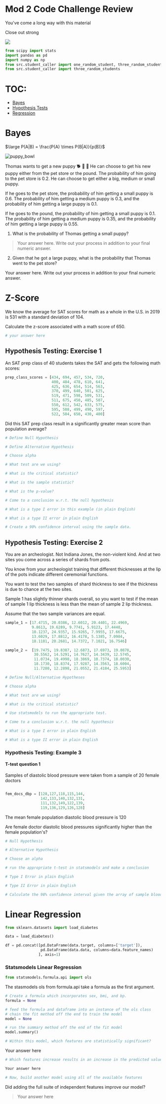 
# Mod 2 Code Challenge Review

You've come a long way with this material

Close out strong

![](https://media.giphy.com/media/f8mFljwmfesZHvC0YP/giphy.gif)


```python
from scipy import stats
import pandas as pd 
import numpy as np
from src.student_caller import one_random_student, three_random_students
from src.student_caller import three_random_students
```

# TOC:  
  - [Bayes](#bayes)  
  - [Hypothesis Tests](#hypo_test)  
  - [Regression](#regression)



<a id="bayes"></a>

# Bayes

$\large P(A|B) = \frac{P(A) \times P(B|A)}{p(B)}$

![puppy_bowl](https://media.giphy.com/media/RZtgTyrPNR9T0tN4nL/giphy.gif)


Thomas wants to get a new puppy 🐕 🐶 🐩
He can choose to get his new puppy either from the pet store or the pound. The probability of him going to the pet store is $0.2$.
He can choose to get either a big, medium or small puppy.

If he goes to the pet store, the probability of him getting a small puppy is $0.6$. The probability of him getting a medium puppy is $0.3$, and the probability of him getting a large puppy is $0.1$.

If he goes to the pound, the probability of him getting a small puppy is $0.1$. The probability of him getting a medium puppy is $0.35$, and the probability of him getting a large puppy is $0.55$.


1) What is the probability of Thomas getting a small puppy?

> Your answer here.  Write out your process in addition to your final numeric answer.


2) Given that he got a large puppy, what is the probability that Thomas went to the pet store?

Your answer here.  Write out your process in addition to your final numeric answer.

# Z-Score

We know the average for SAT scores for math as a whole in the U.S. in 2019 is 531 with a standard deviation of 104.

Calculate the z-score associated with a math score of 650.



```python
# your answer here
```

## Hypothesis Testing: Exercise 1

An SAT prep class of 40 students takes the SAT and gets the following math scores:



```python
prep_class_scores = [434, 694, 457, 534, 720, 
                     400, 484, 478, 610, 641,
                     425, 636, 654, 514, 563, 
                     370, 499, 640, 501, 625, 
                     519, 471, 598, 509, 531, 
                     511, 675, 450, 485, 507, 
                     550, 612, 542, 633, 575, 
                     595, 508, 499, 490, 597, 
                     522, 504, 650, 430, 400]

```

Did this SAT prep class result in a significantly greater mean score than population average?


```python
# Define Null Hypothesis

```


```python
# Define Alternative Hypothesis
```


```python
# Choose alpha

```


```python
# What test are we using?


```


```python
# What is the critical statistic?

```


```python
# What is the sample statistic? 


```


```python
# What is the p-value?

```


```python
# Come to a conclusion w.r.t. the null hypothesis
```


```python
# What is a type I error in this example (in plain English)
```


```python
# What is a type II error in plain English
```


```python
# Create a 90% confidence interval using the sample data. 
```

## Hypothesis Testing: Exercise 2

You are an archeologist.  Not Indiana Jones, the non-violent kind.  And at two sites you come across a series of shards from pots.

You know from your archeologist training that different thicknesses at the lip of the pots indicate different ceremonial functions.  

You want to test the two samples of shard thickness to see if the thickness is due to chance at the two sites.

Sample 1 has slightly thinner shards overall, so you want to test if the mean of sample 1 lip thickness is less than the mean of sample 2 lip thickness.  

Assume that the two sample variances are equal.


```python
sample_1 = [17.4715, 20.0386, 12.6012, 20.4401, 22.4969,
            9.8613, 19.6289, 9.7741, 5.9123, 17.4448, 
            10.1237, 24.9357, 15.9265, 7.9955, 17.6675, 
            13.6029, 17.8812, 16.4178, 5.1385, 7.0984, 
            18.1181, 20.2681, 14.7372, 7.1021, 16.7546]

```


```python
sample_2 =  [19.7475, 19.8387, 12.6873, 17.6973, 19.0878, 
             30.5562, 14.5291, 14.7627, 14.3439, 12.5745, 
             11.0734, 19.4998, 18.3869, 10.7374, 18.0030, 
             18.1730, 18.8374, 17.9287, 14.3563, 18.6004, 
             11.7280, 12.2898, 21.0552, 21.4184, 25.5953]

```


```python
# Define Null/Alternative Hypotheses

```


```python
# Choose alpha

```


```python
# What test are we using?


```


```python
# What is the critical statistic?

```


```python
# Use statsmodels to run the appropriate test.

```


```python
# Come to a conclusion w.r.t. the null hypothesis

```


```python
# What is a type I error in plain English
```


```python
# What is a type II error in plain English
```

### Hypothesis Testing: Example 3
#### T-test question 1

Samples of diastolic blood pressure were taken from a sample of 20 female doctors


```python

fem_docs_dbp = [128,127,118,115,144,
                142,133,140,132,131,
                111,132,149,122,139,
                119,136,129,126,128]
```

The mean female population diastolic blood pressure is 120

Are female doctor diastolic blood pressures significantly higher than the female population's?


```python
# Null Hypothesis
```


```python
# Alternative Hypothesis
```


```python
# Choose an alpha
```


```python
# run the appropriate t-test in statsmodels and make a conclusion
```


```python
# Type I Error in plain English
```


```python
# Type II Error in plain English
```


```python
# Calculate the 98% confidence interval given the array of sample blood pressures
```

<a id='regression'></a>

# Linear Regression


```python
from sklearn.datasets import load_diabetes
```


```python
data = load_diabetes()
```


```python
df = pd.concat([pd.DataFrame(data.target, columns=['target']),
                pd.DataFrame(data.data, columns=data.feature_names)
               ], axis=1)
```

### Statsmodels Linear Regression 


```python
from statsmodels.formula.api import ols
```

The stasmodels ols from formula.api take a formula as the first argument.  



```python
# Create a formula which incorporates sex, bmi, and bp.
formula = None
```


```python
# feed the formula and dataframe into an instance of the ols class
# chain the fit method off the end to train the model
model = None
```


```python
# run the summary method off the end of the fit model 
model.summary()
```


```python
# Within this model, which features are statistically significant?

```

Your answer here


```python
# Which features increase results in an increase in the predicted value?
```


```python
Your answer here
```


```python
# Now, build another model using all of the available features

```

Did adding the full suite of independent features improve our model?

> Your answer here


```python

```
